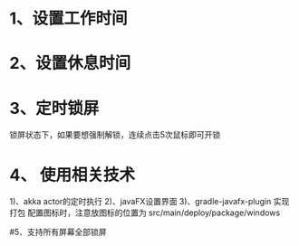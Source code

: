 # 1、设置工作时间

# 2、设置休息时间

# 3、定时锁屏
锁屏状态下，如果要想强制解锁，连续点击5次鼠标即可开锁

# 4、 使用相关技术
1)、akka actor的定时执行
2)、javaFX设置界面
3)、gradle-javafx-plugin 实现打包
配置图标时，注意放图标的位置为 src/main/deploy/package/windows

#5、支持所有屏幕全部锁屏